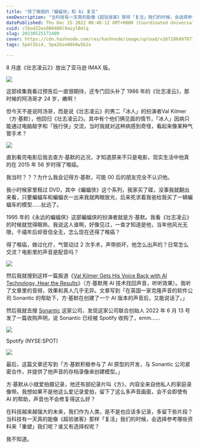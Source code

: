 ```yaml
---
title: "得了喉癌的「蝙蝠侠」和 Ai 复活"
seoDescription: "当科技有一天真的能像《超验骇客》那样「复活」我们的时候，会选择参考哪些资料来「重塑」我们呢？谁又有选择权呢？"
datePublished: Thu Dec 15 2022 00:46:12 GMT+0000 (Coordinated Universal Time)
cuid: clbod22ws000408l9aiyl8mlq
slug: 20230525172409
cover: https://cdn.hashnode.com/res/hashnode/image/upload/v1671064970772/IXU-nurnY.jpg
tags: 5pel5bi4, 5pe26ze06k6w5b2v

---
```


​8 月底《壮志凌云2》放出了亚马逊 IMAX 版。

![](https://cdn.hashnode.com/res/hashnode/image/upload/v1671064855279/-0BycplJ9.png)

这部续集我看过预告后一直很期待，还专门回头补了 1986 年的《壮志凌云》，那时候的阿汤哥才 24 岁，嫩啊！

但今天不是说阿汤哥，而是说《壮志凌云》的男二「冰人」的扮演者Val Kilmer（方·基默），他回归《壮志凌云2》。其中有个他们俩见面的情节，「冰人」因病只能通过电脑敲字和「独行侠」交流，当时我就对这种病感到奇怪，看起来像某种气管手术？

![](https://cdn.hashnode.com/res/hashnode/image/upload/v1671064867791/p_ZlUGX6b.png)

直到看完电影后我去查方·基默的近况，才知道原来不只是电影，现实生活中他真的在 2015 年 56 岁时得了喉癌。

我当时？？？为什么我会记得方·基默，可能 00 后的朋友完全不认识他。

我小时候家里租过 DVD，其中《蝙蝠侠》这个系列，我家买了碟，没事我就翻出来看，只要蝙蝠车和蝙蝠衣一出来我就两眼放光，后来死求着我爸给我买了一辆蝙蝠车的模型……扯远了。

1995 年的《永远的蝙蝠侠》这部蝙蝠侠的扮演者就是方·基默。我看《壮志凌云》的时候就觉得眼熟，我说这人谁啊，好像见过，一查才知道是他，当年他风光无限，千禧年后却音信全无，怎么现在还得了喉癌？

得了喉癌，做过化疗，气管动过 2 次手术，声带损坏，他怎么出声的？日常怎么交流？电影里的声音是配音吗？

![](https://cdn.hashnode.com/res/hashnode/image/upload/v1671064884962/jNc7joRdm.png)

然后我就搜到这样一篇报道《[Val Kilmer Gets His Voice Back with AI Technology, Hear the Results](https://movieweb.com/val-kilmer-voice-ai-technology/)》（方·基默用 AI 技术找回声音，听听效果）。我听了文章里的音频，效果和真人几乎无异。文章写到「在英国一家克隆声音的软件公司 Sonantic 的帮助下，方·基默在创建了一个 AI 版本的声音后，又能说话了。」

然后我就去搜 [Sonantic](https://www.sonantic.io/) 这家公司，发现这家公司联合创始人 2022 年 6 月 13 号发了一篇收购声明，说 Sonantic 已经被 Spotify 收购了，emm……

![](https://cdn.hashnode.com/res/hashnode/image/upload/v1671064899215/EKVXRKxNu.png)

Spotify (NYSE:SPOT)

![](https://cdn.hashnode.com/res/hashnode/image/upload/v1671064911293/xNVwDDrCt.png)

最后，这篇文章还写到「方·基默积极参与了 AI 原型的开发，与 Sonantic 公司紧密合作，并提供了他声音的存档录像来创建模型。」

方·基默从小就爱拍摄记录，他还有部纪录片叫《方》，内容全来自他私人的家庭录像带。我想如果不是他这么爱记录爱拍，留下了这么多声音画面，会不会即使有 AI 的帮助，声音也不会修复得这么好？

在科技越来越强大的未来，我们作为人类，是不是也应该多记录，多留下些片段？当科技有一天真的能像《超验骇客》那样「复活」我们的时候，会选择参考哪些资料来「重塑」我们呢？谁又有选择权呢？

我不知道。